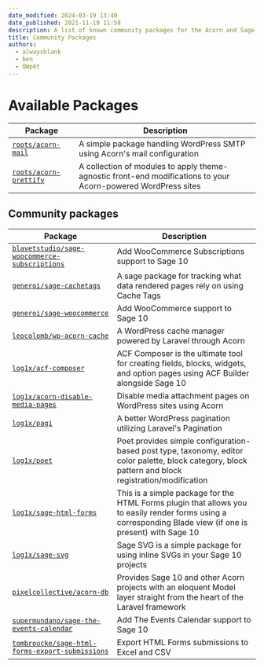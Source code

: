 ```yaml
---
date_modified: 2024-03-19 13:40
date_published: 2021-11-19 11:58
description: A list of known community packages for the Acorn and Sage ecosystem, such as adding WooCommerce support to Sage.
title: Community Packages
authors:
  - alwaysblank
  - ben
  - QWp6t
---
```


# Available Packages

| Package | Description |
| ----------- | ----------- |
| [`roots/acorn-mail`](https://github.com/roots/acorn-mail) | A simple package handling WordPress SMTP using Acorn's mail configuration |
| [`roots/acorn-prettify`](https://github.com/roots/acorn-prettify) | A collection of modules to apply theme-agnostic front-end modifications to your Acorn-powered WordPress sites |

## Community packages

| Package | Description |
| ----------- | ----------- |
| [`blavetstudio/sage-woocommerce-subscriptions`](https://github.com/blavetstudio/sage-woocommerce-subscriptions) | Add WooCommerce Subscriptions support to Sage 10 |
| [`generoi/sage-cachetags`](https://github.com/generoi/sage-cachetags) | A sage package for tracking what data rendered pages rely on using Cache Tags |
| [`generoi/sage-woocommerce`](https://github.com/generoi/sage-woocommerce) | Add WooCommerce support to Sage 10 |
| [`leocolomb/wp-acorn-cache`](https://github.com/LeoColomb/wp-acorn-cache) | A WordPress cache manager powered by Laravel through Acorn |
| [`log1x/acf-composer`](https://github.com/log1x/acf-composer) | ACF Composer is the ultimate tool for creating fields, blocks, widgets, and option pages using ACF Builder alongside Sage 10 |
| [`log1x/acorn-disable-media-pages`](https://github.com/log1x/acorn-disable-media-pages) | Disable media attachment pages on WordPress sites using Acorn |
| [`log1x/pagi`](https://github.com/log1x/pagi) | A better WordPress pagination utilizing Laravel's Pagination |
| [`log1x/poet`](https://github.com/log1x/poet) | Poet provides simple configuration-based post type, taxonomy, editor color palette, block category, block pattern and block registration/modification |
| [`log1x/sage-html-forms`](https://github.com/log1x/sage-html-forms) | This is a simple package for the HTML Forms plugin that allows you to easily render forms using a corresponding Blade view (if one is present) with Sage 10 |
| [`log1x/sage-svg`](https://github.com/log1x/sage-svg) | Sage SVG is a simple package for using inline SVGs in your Sage 10 projects |
| [`pixelcollective/acorn-db`](https://github.com/pixelcollective/acorn-db) | Provides Sage 10 and other Acorn projects with an eloquent Model layer straight from the heart of the Laravel framework |
| [`supermundano/sage-the-events-calendar`](https://github.com/supermundano/sage-the-events-calendar) | Add The Events Calendar support to Sage 10 |
| [`tombroucke/sage-html-forms-export-submissions`](https://github.com/tombroucke/sage-html-forms-export-submissions) | Export HTML Forms submissions to Excel and CSV |
